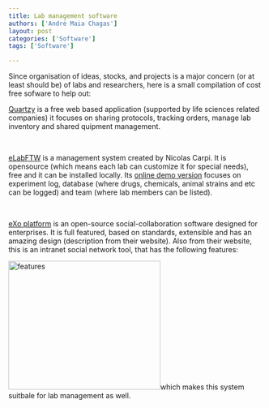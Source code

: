 ```yaml
---
title: Lab management software
authors: ['André Maia Chagas']
layout: post
categories: ['Software']
tags: ['Software']

---
```

Since organisation of ideas, stocks, and projects is a major concern (or at least should be) of labs and researchers, here is a small compilation of cost free sofware to help out:

[Quartzy](https://www.quartzy.com/) is a free web based application (supported by life sciences related companies) it focuses on sharing protocols, tracking orders, manage lab inventory and shared quipment management.

<span class="embed-youtube" style="text-align:center; display: block;"></span>

&nbsp;

[eLabFTW](http://www.elabftw.net/) is a management system created by Nicolas Carpi. It is opensource (which means each lab can customize it for special needs), free and it can be installed locally. Its [online demo version](https://demo.elabftw.net/login.php) focuses on experiment log, database (where drugs, chemicals, animal strains and etc can be logged) and team (where lab members can be listed).

&nbsp;

[eXo platform](http://www.exoplatform.com/) is an open-source social-collaboration software designed for enterprises. It is full featured, based on standards, extensible and has an amazing design (description from their website). Also from their website, this is an intranet social network tool, that has the following features:

[<img class="aligncenter size-medium wp-image-805" src="https://i2.wp.com/openeuroscience.com/wp-content/uploads/2014/07/features.png?resize=300%2C254" alt="features" width="300" height="254" srcset="https://i2.wp.com/openeuroscience.com/wp-content/uploads/2014/07/features.png?w=720 720w, https://i2.wp.com/openeuroscience.com/wp-content/uploads/2014/07/features.png?resize=300%2C254 300w" sizes="(max-width: 300px) 100vw, 300px" data-recalc-dims="1" />](https://i2.wp.com/openeuroscience.com/wp-content/uploads/2014/07/features.png)which makes this system suitbale for lab management as well.

&nbsp;

&nbsp;

&nbsp;

&nbsp;

&nbsp;
